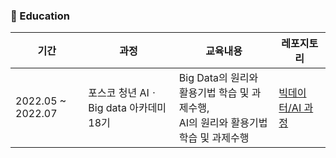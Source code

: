 <h3> 📖 Education </h3>

|기간|과정|교육내용|레포지토리|
|------|---|---|-----|
|2022.05 ~ 2022.07|포스코 청년 AIㆍBig data 아카데미 18기|Big Data의 원리와 활용기법 학습 및 과제수행,<br>AI의 원리와 활용기법 학습 및 과제수행|<a href='https://hajihye123.github.io/bigdata.github.io/'>빅데이터/AI 과정</a>|

<!---
hajihye123/hajihye123 is a ✨ special ✨ repository because its `README.md` (this file) appears on your GitHub profile.
You can click the Preview link to take a look at your changes.
--->
